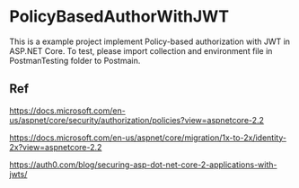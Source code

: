 # PolicyBasedAuthorWithJWT
This is a example project implement Policy-based authorization with JWT in ASP.NET Core.
To test, please import collection and environment file in PostmanTesting folder to Postmain.

## Ref

https://docs.microsoft.com/en-us/aspnet/core/security/authorization/policies?view=aspnetcore-2.2

https://docs.microsoft.com/en-us/aspnet/core/migration/1x-to-2x/identity-2x?view=aspnetcore-2.2

https://auth0.com/blog/securing-asp-dot-net-core-2-applications-with-jwts/

